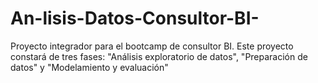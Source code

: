# An-lisis-Datos-Consultor-BI-
Proyecto integrador para el bootcamp de consultor BI. Este proyecto constará de tres fases: "Análisis exploratorio de datos", "Preparación de datos" y "Modelamiento y evaluación"
